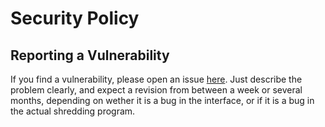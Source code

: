 # Security Policy
## Reporting a Vulnerability

If you find a vulnerability, please open an issue [here](https://github.com/adbeveridge/viral/issues/new/).
Just describe the problem clearly, and expect a revision from between a week
or several months, depending on wether it is a bug in the interface, or if it
is a bug in the actual shredding program.
